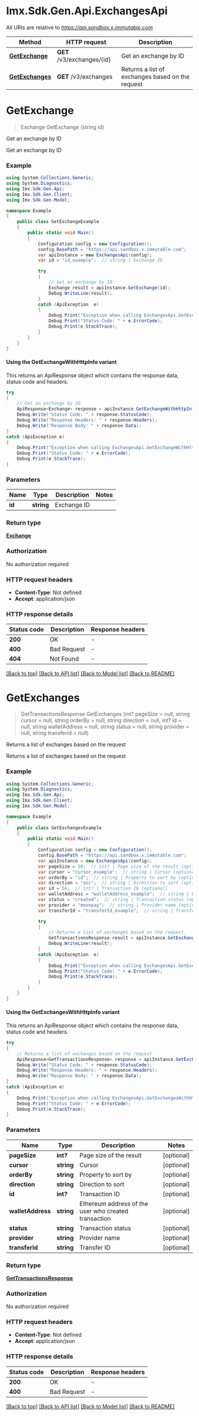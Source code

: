 # Imx.Sdk.Gen.Api.ExchangesApi

All URIs are relative to *https://api.sandbox.x.immutable.com*

| Method | HTTP request | Description |
|--------|--------------|-------------|
| [**GetExchange**](ExchangesApi.md#getexchange) | **GET** /v3/exchanges/{id} | Get an exchange by ID |
| [**GetExchanges**](ExchangesApi.md#getexchanges) | **GET** /v3/exchanges | Returns a list of exchanges based on the request |

<a name="getexchange"></a>
# **GetExchange**
> Exchange GetExchange (string id)

Get an exchange by ID

Get an exchange by ID

### Example
```csharp
using System.Collections.Generic;
using System.Diagnostics;
using Imx.Sdk.Gen.Api;
using Imx.Sdk.Gen.Client;
using Imx.Sdk.Gen.Model;

namespace Example
{
    public class GetExchangeExample
    {
        public static void Main()
        {
            Configuration config = new Configuration();
            config.BasePath = "https://api.sandbox.x.immutable.com";
            var apiInstance = new ExchangesApi(config);
            var id = "id_example";  // string | Exchange ID

            try
            {
                // Get an exchange by ID
                Exchange result = apiInstance.GetExchange(id);
                Debug.WriteLine(result);
            }
            catch (ApiException  e)
            {
                Debug.Print("Exception when calling ExchangesApi.GetExchange: " + e.Message);
                Debug.Print("Status Code: " + e.ErrorCode);
                Debug.Print(e.StackTrace);
            }
        }
    }
}
```

#### Using the GetExchangeWithHttpInfo variant
This returns an ApiResponse object which contains the response data, status code and headers.

```csharp
try
{
    // Get an exchange by ID
    ApiResponse<Exchange> response = apiInstance.GetExchangeWithHttpInfo(id);
    Debug.Write("Status Code: " + response.StatusCode);
    Debug.Write("Response Headers: " + response.Headers);
    Debug.Write("Response Body: " + response.Data);
}
catch (ApiException e)
{
    Debug.Print("Exception when calling ExchangesApi.GetExchangeWithHttpInfo: " + e.Message);
    Debug.Print("Status Code: " + e.ErrorCode);
    Debug.Print(e.StackTrace);
}
```

### Parameters

| Name | Type | Description | Notes |
|------|------|-------------|-------|
| **id** | **string** | Exchange ID |  |

### Return type

[**Exchange**](Exchange.md)

### Authorization

No authorization required

### HTTP request headers

 - **Content-Type**: Not defined
 - **Accept**: application/json


### HTTP response details
| Status code | Description | Response headers |
|-------------|-------------|------------------|
| **200** | OK |  -  |
| **400** | Bad Request |  -  |
| **404** | Not Found |  -  |

[[Back to top]](#) [[Back to API list]](../README.md#documentation-for-api-endpoints) [[Back to Model list]](../README.md#documentation-for-models) [[Back to README]](../README.md)

<a name="getexchanges"></a>
# **GetExchanges**
> GetTransactionsResponse GetExchanges (int? pageSize = null, string cursor = null, string orderBy = null, string direction = null, int? id = null, string walletAddress = null, string status = null, string provider = null, string transferId = null)

Returns a list of exchanges based on the request

Returns a list of exchanges based on the request

### Example
```csharp
using System.Collections.Generic;
using System.Diagnostics;
using Imx.Sdk.Gen.Api;
using Imx.Sdk.Gen.Client;
using Imx.Sdk.Gen.Model;

namespace Example
{
    public class GetExchangesExample
    {
        public static void Main()
        {
            Configuration config = new Configuration();
            config.BasePath = "https://api.sandbox.x.immutable.com";
            var apiInstance = new ExchangesApi(config);
            var pageSize = 56;  // int? | Page size of the result (optional) 
            var cursor = "cursor_example";  // string | Cursor (optional) 
            var orderBy = "id";  // string | Property to sort by (optional) 
            var direction = "asc";  // string | Direction to sort (optional) 
            var id = 56;  // int? | Transaction ID (optional) 
            var walletAddress = "walletAddress_example";  // string | Ethereum address of the user who created transaction (optional) 
            var status = "created";  // string | Transaction status (optional) 
            var provider = "moonpay";  // string | Provider name (optional) 
            var transferId = "transferId_example";  // string | Transfer ID (optional) 

            try
            {
                // Returns a list of exchanges based on the request
                GetTransactionsResponse result = apiInstance.GetExchanges(pageSize, cursor, orderBy, direction, id, walletAddress, status, provider, transferId);
                Debug.WriteLine(result);
            }
            catch (ApiException  e)
            {
                Debug.Print("Exception when calling ExchangesApi.GetExchanges: " + e.Message);
                Debug.Print("Status Code: " + e.ErrorCode);
                Debug.Print(e.StackTrace);
            }
        }
    }
}
```

#### Using the GetExchangesWithHttpInfo variant
This returns an ApiResponse object which contains the response data, status code and headers.

```csharp
try
{
    // Returns a list of exchanges based on the request
    ApiResponse<GetTransactionsResponse> response = apiInstance.GetExchangesWithHttpInfo(pageSize, cursor, orderBy, direction, id, walletAddress, status, provider, transferId);
    Debug.Write("Status Code: " + response.StatusCode);
    Debug.Write("Response Headers: " + response.Headers);
    Debug.Write("Response Body: " + response.Data);
}
catch (ApiException e)
{
    Debug.Print("Exception when calling ExchangesApi.GetExchangesWithHttpInfo: " + e.Message);
    Debug.Print("Status Code: " + e.ErrorCode);
    Debug.Print(e.StackTrace);
}
```

### Parameters

| Name | Type | Description | Notes |
|------|------|-------------|-------|
| **pageSize** | **int?** | Page size of the result | [optional]  |
| **cursor** | **string** | Cursor | [optional]  |
| **orderBy** | **string** | Property to sort by | [optional]  |
| **direction** | **string** | Direction to sort | [optional]  |
| **id** | **int?** | Transaction ID | [optional]  |
| **walletAddress** | **string** | Ethereum address of the user who created transaction | [optional]  |
| **status** | **string** | Transaction status | [optional]  |
| **provider** | **string** | Provider name | [optional]  |
| **transferId** | **string** | Transfer ID | [optional]  |

### Return type

[**GetTransactionsResponse**](GetTransactionsResponse.md)

### Authorization

No authorization required

### HTTP request headers

 - **Content-Type**: Not defined
 - **Accept**: application/json


### HTTP response details
| Status code | Description | Response headers |
|-------------|-------------|------------------|
| **200** | OK |  -  |
| **400** | Bad Request |  -  |

[[Back to top]](#) [[Back to API list]](../README.md#documentation-for-api-endpoints) [[Back to Model list]](../README.md#documentation-for-models) [[Back to README]](../README.md)

